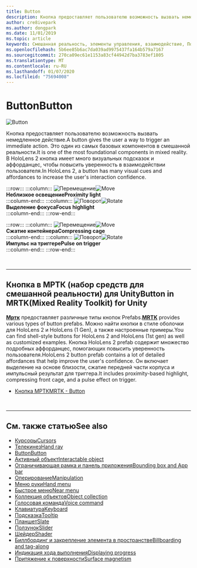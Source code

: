 ```yaml
---
title: Button
description: Кнопка предоставляет пользователю возможность вызвать немедленное действие. Это один из самых базовых компонентов в смешанной реальности.
author: cre8ivepark
ms.author: dongpark
ms.date: 11/01/2019
ms.topic: article
keywords: Смешанная реальность, элементы управления, взаимодействие, Пользовательский интерфейс, UX
ms.openlocfilehash: 5b6ee85b6ac7da039ad9975437fa164b579a7167
ms.sourcegitcommit: 270ca09ec61e1153a83cf44942d7ba3783ef1805
ms.translationtype: MT
ms.contentlocale: ru-RU
ms.lasthandoff: 01/07/2020
ms.locfileid: "75694008"
---
```

# <a name="button"></a><span data-ttu-id="1ca07-105">Button</span><span class="sxs-lookup"><span data-stu-id="1ca07-105">Button</span></span>

![Button](images/UX/UX_Hero_Button.jpg)

<span data-ttu-id="1ca07-107">Кнопка предоставляет пользователю возможность вызвать немедленное действие.</span><span class="sxs-lookup"><span data-stu-id="1ca07-107">A button gives the user a way to trigger an immediate action.</span></span> <span data-ttu-id="1ca07-108">Это один из самых базовых компонентов в смешанной реальности.</span><span class="sxs-lookup"><span data-stu-id="1ca07-108">It is one of the most foundational components in mixed reality.</span></span> <span data-ttu-id="1ca07-109">В HoloLens 2 кнопка имеет много визуальных подсказок и аффорданцес, чтобы повысить уверенность в взаимодействии пользователя.</span><span class="sxs-lookup"><span data-stu-id="1ca07-109">In HoloLens 2, a button has many visual cues and affordances to increase the user's interaction confidence.</span></span> 


:::row:::
    :::column:::
       <span data-ttu-id="1ca07-110">![Перемещение](images/UX/UX_Button_Affordance_ProximityLight.jpg)</span><span class="sxs-lookup"><span data-stu-id="1ca07-110">![Move](images/UX/UX_Button_Affordance_ProximityLight.jpg)</span></span><br>
       <span data-ttu-id="1ca07-111">**Неблизкое освещение**</span><span class="sxs-lookup"><span data-stu-id="1ca07-111">**Proximity light**</span></span><br>
    :::column-end:::
    :::column:::
       <span data-ttu-id="1ca07-112">![Поворот](images/UX/UX_Button_Affordance_FocusHighlight.jpg)</span><span class="sxs-lookup"><span data-stu-id="1ca07-112">![Rotate](images/UX/UX_Button_Affordance_FocusHighlight.jpg)</span></span><br>
        <span data-ttu-id="1ca07-113">**Выделение фокуса**</span><span class="sxs-lookup"><span data-stu-id="1ca07-113">**Focus highlight**</span></span><br>
    :::column-end:::
:::row-end:::

:::row:::
    :::column:::
       <span data-ttu-id="1ca07-114">![Перемещение](images/UX/UX_Button_Affordance_Compression.jpg)</span><span class="sxs-lookup"><span data-stu-id="1ca07-114">![Move](images/UX/UX_Button_Affordance_Compression.jpg)</span></span><br>
       <span data-ttu-id="1ca07-115">**Сжатие контейнера**</span><span class="sxs-lookup"><span data-stu-id="1ca07-115">**Compressing cage**</span></span><br>
    :::column-end:::
    :::column:::
       <span data-ttu-id="1ca07-116">![Поворот](images/UX/UX_Button_Affordance_Pulse.jpg)</span><span class="sxs-lookup"><span data-stu-id="1ca07-116">![Rotate](images/UX/UX_Button_Affordance_Pulse.jpg)</span></span><br>
        <span data-ttu-id="1ca07-117">**Импульс на триггере**</span><span class="sxs-lookup"><span data-stu-id="1ca07-117">**Pulse on trigger**</span></span><br>
    :::column-end:::
:::row-end:::

<br>


---

## <a name="button-in-mrtkmixed-reality-toolkit-for-unity"></a><span data-ttu-id="1ca07-118">Кнопка в МРТК (набор средств для смешанной реальности) для Unity</span><span class="sxs-lookup"><span data-stu-id="1ca07-118">Button in MRTK(Mixed Reality Toolkit) for Unity</span></span>
<span data-ttu-id="1ca07-119">**[Мртк](https://github.com/Microsoft/MixedRealityToolkit-Unity)** предоставляет различные типы кнопок Prefabs.</span><span class="sxs-lookup"><span data-stu-id="1ca07-119">**[MRTK](https://github.com/Microsoft/MixedRealityToolkit-Unity)** provides various types of button prefabs.</span></span> <span data-ttu-id="1ca07-120">Можно найти кнопки в стиле оболочки для HoloLens 2 и HoloLens (1 Gen), а также настроенные примеры.</span><span class="sxs-lookup"><span data-stu-id="1ca07-120">You can find shell-style buttons for HoloLens 2 and HoloLens (1st gen) as well as customized examples.</span></span> <span data-ttu-id="1ca07-121">Кнопка HoloLens 2 prefab содержит множество подробных аффорданцес, помогающих повысить уверенность пользователя.</span><span class="sxs-lookup"><span data-stu-id="1ca07-121">HoloLens 2 button prefab contains a lot of detailed affordances that help improve the user's confidence.</span></span> <span data-ttu-id="1ca07-122">Он включает выделение на основе близости, сжатие передней части корпуса и импульсный результат для триггера.</span><span class="sxs-lookup"><span data-stu-id="1ca07-122">It includes proximity-based highlight, compressing front cage, and a pulse effect on trigger.</span></span>

* [<span data-ttu-id="1ca07-123">Кнопка МРТК</span><span class="sxs-lookup"><span data-stu-id="1ca07-123">MRTK - Button</span></span>](https://microsoft.github.io/MixedRealityToolkit-Unity/Documentation/README_Button.html)



<br>

---


## <a name="see-also"></a><span data-ttu-id="1ca07-124">См. также статью</span><span class="sxs-lookup"><span data-stu-id="1ca07-124">See also</span></span>

* [<span data-ttu-id="1ca07-125">Курсоры</span><span class="sxs-lookup"><span data-stu-id="1ca07-125">Cursors</span></span>](cursors.md)
* [<span data-ttu-id="1ca07-126">Телекинез</span><span class="sxs-lookup"><span data-stu-id="1ca07-126">Hand ray</span></span>](point-and-commit.md)
* [<span data-ttu-id="1ca07-127">Button</span><span class="sxs-lookup"><span data-stu-id="1ca07-127">Button</span></span>](button.md)
* [<span data-ttu-id="1ca07-128">Активный объект</span><span class="sxs-lookup"><span data-stu-id="1ca07-128">Interactable object</span></span>](interactable-object.md)
* [<span data-ttu-id="1ca07-129">Ограничивающая рамка и панель приложения</span><span class="sxs-lookup"><span data-stu-id="1ca07-129">Bounding box and App bar</span></span>](app-bar-and-bounding-box.md)
* [<span data-ttu-id="1ca07-130">Оперирование</span><span class="sxs-lookup"><span data-stu-id="1ca07-130">Manipulation</span></span>](direct-manipulation.md)
* [<span data-ttu-id="1ca07-131">Меню руки</span><span class="sxs-lookup"><span data-stu-id="1ca07-131">Hand menu</span></span>](hand-menu.md)
* [<span data-ttu-id="1ca07-132">Быстрое меню</span><span class="sxs-lookup"><span data-stu-id="1ca07-132">Near menu</span></span>](near-menu.md)
* [<span data-ttu-id="1ca07-133">Коллекция объектов</span><span class="sxs-lookup"><span data-stu-id="1ca07-133">Object collection</span></span>](object-collection.md)
* [<span data-ttu-id="1ca07-134">Голосовая команда</span><span class="sxs-lookup"><span data-stu-id="1ca07-134">Voice command</span></span>](voice-input.md)
* [<span data-ttu-id="1ca07-135">Клавиатура</span><span class="sxs-lookup"><span data-stu-id="1ca07-135">Keyboard</span></span>](keyboard.md)
* [<span data-ttu-id="1ca07-136">Подсказка</span><span class="sxs-lookup"><span data-stu-id="1ca07-136">Tooltip</span></span>](tooltip.md)
* [<span data-ttu-id="1ca07-137">Планшет</span><span class="sxs-lookup"><span data-stu-id="1ca07-137">Slate</span></span>](slate.md)
* [<span data-ttu-id="1ca07-138">Ползунок</span><span class="sxs-lookup"><span data-stu-id="1ca07-138">Slider</span></span>](slider.md)
* [<span data-ttu-id="1ca07-139">Шейдер</span><span class="sxs-lookup"><span data-stu-id="1ca07-139">Shader</span></span>](shader.md)
* [<span data-ttu-id="1ca07-140">Биллбординг и закрепление элемента в пространстве</span><span class="sxs-lookup"><span data-stu-id="1ca07-140">Billboarding and tag-along</span></span>](billboarding-and-tag-along.md)
* [<span data-ttu-id="1ca07-141">Индикация хода выполнения</span><span class="sxs-lookup"><span data-stu-id="1ca07-141">Displaying progress</span></span>](progress.md)
* [<span data-ttu-id="1ca07-142">Притяжение к поверхности</span><span class="sxs-lookup"><span data-stu-id="1ca07-142">Surface magnetism</span></span>](surface-magnetism.md)

